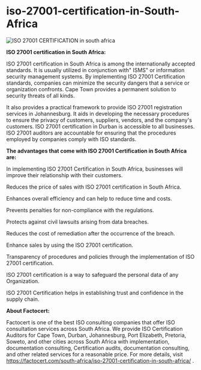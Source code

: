 # iso-27001-certification-in-South-Africa

![ISO 27001 CERTIFICATION in south africa](https://user-images.githubusercontent.com/89084770/138459417-bf60b2f1-ca19-478b-83cb-7b41ba76897e.png)

**ISO 27001 certification in South Africa:**

ISO 27001 certification in South Africa is among the internationally accepted standards. It is usually utilized in conjunction with" ISMS" or information security management systems. By implementing ISO 27001 Certification standards, companies can minimize the security dangers that a service or organization confronts. Cape Town provides a permanent solution to security threats of all kinds.

It also provides a practical framework to provide ISO 27001 registration services in Johannesburg. It aids in developing the necessary procedures to ensure the privacy of customers, suppliers, vendors, and the company's customers. ISO 27001 certification in Durban is accessible to all businesses. ISO 27001 auditors are accountable for ensuring that the procedures employed by companies comply with ISO standards.

**The advantages that come with ISO 27001 Certification in South Africa are:**

In implementing ISO 27001 Certification in South Africa, businesses will improve their relationship with their customers.

Reduces the price of sales with  ISO 27001 certification in South Africa.

Enhances overall efficiency and can help to reduce time and costs.

Prevents penalties for non-compliance with the regulations.

Protects against civil lawsuits arising from data breaches.

Reduces the cost of remediation after the occurrence of the breach.

Enhance sales by using the ISO 27001 certification.

Transparency of procedures and policies through the implementation of ISO 27001 certification. 

ISO 27001 certification is a way to safeguard the personal data of any Organization.

ISO 27001 Certification helps in establishing trust and confidence in the supply chain.

**About Factocert:**

Factocert is one of the best ISO consulting companies that offer ISO consultation services across South Africa. We provide ISO Certification Auditors for Cape Town, Durban, Johannesburg, Port Elizabeth, Pretoria, Soweto, and other cities across South Africa with implementation, documentation consulting, Certification audits, documentation consulting, and other related services for a reasonable price. For more details, visit <a href="url">https://factocert.com/south-africa/iso-27001-certification-in-south-africa/ </a>.

